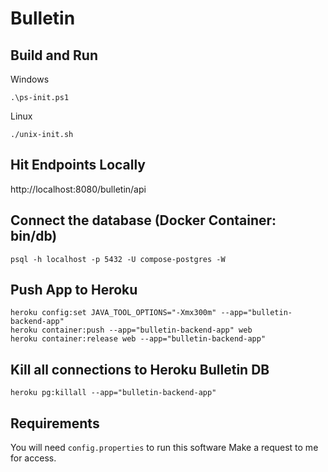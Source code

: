 # Bulletin

## Build and Run ##

Windows
```
.\ps-init.ps1
```

Linux
```
./unix-init.sh
```

## Hit Endpoints Locally ##
http://localhost:8080/bulletin/api

## Connect the database (Docker Container: bin/db) ##
```
psql -h localhost -p 5432 -U compose-postgres -W
```

## Push App to Heroku ##
```
heroku config:set JAVA_TOOL_OPTIONS="-Xmx300m" --app="bulletin-backend-app"
heroku container:push --app="bulletin-backend-app" web
heroku container:release web --app="bulletin-backend-app"
```

## Kill all connections to Heroku Bulletin DB ##
```
heroku pg:killall --app="bulletin-backend-app"
```

## Requirements ##
You will need <code>config.properties</code> to run this software
Make a request to me for access.